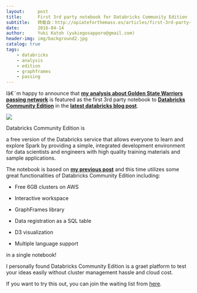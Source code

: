 ```yaml
---
layout:     post
title:      First 3rd party notebook for Databricks Community Edition
subtitle:   转载自：http://opiateforthemass.es/articles/first-3rd-party-notebook-for-spark-community-edition/
date:       2016-04-14
author:     Yuki Katoh (yukiegosapporo@gmail.com)
header-img: img/background2.jpg
catalog: true
tags:
    - databricks
    - analysis
    - edition
    - graphframes
    - passing
---
```


Iâ€˜m happy to announce that [**my analysis about Golden State Warriors passing network**](https://docs.cloud.databricks.com/docs/latest/sample_applications/index.html#Sample%20Analysis/GraphFrame%20based%20Analysis%20(new)/GSW%20Passing%20Analysis.html) is featured as the first 3rd party notebook to [**Databricks Community Edition**](http://go.databricks.com/databricks-community-edition-beta-waitlist) in the [**latest databricks blog post**](https://databricks.com/blog/2016/04/12/new-content-in-databricks-community-edition.html).

![](http://opiateforthemass.es/images/dce.gif)


Databricks Community Edition is

> 
a free version of the Databricks service that allows everyone to learn and explore Spark by providing a simple, integrated development environment for data scientists and engineers with high quality training materials and sample applications.


The notebook is based on [**my previous post**](http://opiateforthemass.es/articles/analyzing-golden-state-warriors-passing-network-using-graphframes-in-spark) and this time utilizes some great functionalities of Databricks Community Edition including:

- Free 6GB clusters on AWS

- Interactive workspace

- GraphFrames library

- Data registration as a SQL table

- D3 visualization

- Multiple language support


in a single notebook!

I personally found Databricks Community Edition is a graet platform to test your ideas easily without cluster management hassle and cloud cost.

If you want to try this out, you can join the waiting list from [here](http://go.databricks.com/databricks-community-edition-beta-waitlist).
